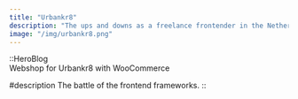```yaml
---
title: "Urbankr8"
description: "The ups and downs as a freelance frontender in the Netherlands. Learn from my journey."
image: "/img/urbankr8.png"
---
```


<!-- Content of the page -->

::HeroBlog  
Webshop for Urbankr8 with WooCommerce

#description
The battle of the frontend frameworks.
::
